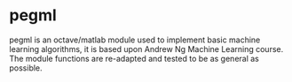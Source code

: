 # pegml
pegml is an octave/matlab module used to implement basic machine learning
algorithms, it is based upon Andrew Ng Machine Learning course.
The module functions are re-adapted and tested to be as general as possible.


